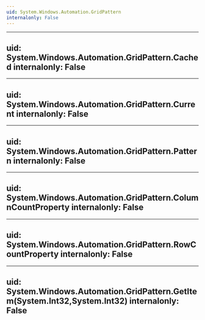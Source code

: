 ```yaml
---
uid: System.Windows.Automation.GridPattern
internalonly: False
---
```


---
uid: System.Windows.Automation.GridPattern.Cached
internalonly: False
---

---
uid: System.Windows.Automation.GridPattern.Current
internalonly: False
---

---
uid: System.Windows.Automation.GridPattern.Pattern
internalonly: False
---

---
uid: System.Windows.Automation.GridPattern.ColumnCountProperty
internalonly: False
---

---
uid: System.Windows.Automation.GridPattern.RowCountProperty
internalonly: False
---

---
uid: System.Windows.Automation.GridPattern.GetItem(System.Int32,System.Int32)
internalonly: False
---
